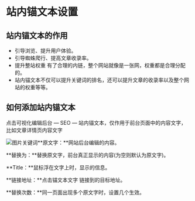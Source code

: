 # 站内锚文本设置

## **站内锚文本的作用**

- 引导浏览、提升用户体验。
- 引导蜘蛛爬行、提高文章收录率。
- 提升整站权重 有了合理的内链，整个网站就像是一张网，权重都是合理分配的。
- 站内锚文本不仅可以提升关键词的排名，还可以提升文章的收录率以及整个网站的权重等等。

## **如何添加站内锚文本**

点击可视化编辑后台 — SEO — 站内锚文本，仅作用于前台页面中的内容文字，比如文章详情页内容文字

![图片关键词](https://help.mituo.cn/jz/upload/201902/1550047428626042.png)**原文字：**网站后台编辑的内容。

**替换为：**替换原文字，前台真正显示的内容(为空则默认为原文字)。

**Title：**鼠标浮在文字上时，显示的信息。

**链接地址：**点击锚文本文字 链接到的目标地址。

**替换次数：**同一页面出现多个原文字时，设置几个生效。